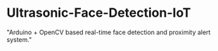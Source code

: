 # Ultrasonic-Face-Detection-IoT
"Arduino + OpenCV based real-time face detection and proximity alert system."
